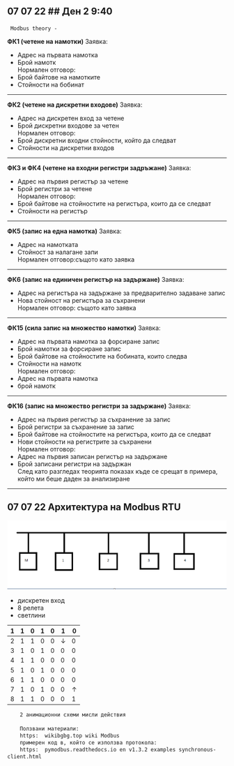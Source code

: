 ## 07 07 22         ## Ден 2 9:40
        
     Modbus theory -
   **ФК1 (четене на намотки)**
     Заявка:
   - Адрес на първата намотка
   - Брой намотк   
     Нормален отговор:
   - Брой байтове на намотките
   - Стойности на бобинат   
________________________________________________________________________________________________________________________________________________
   **ФК2 (четене на дискретни входове)**
     Заявка:
   - Адрес на дискретен вход за четене
   - Брой дискретни входове за четен   
     Нормален отговор:      
   - Брой дискретни входни стойности,
    който да следват
   - Стойности на дискретни входов   
________________________________________________________________________________________________________________________________________________
   **ФК3 и ФК4 (четене на входни регистри задръжане)**
     Заявка:
   - Адрес на първия регистър за четене 
   - Брой регистри за четене   
     Нормален отговор:
   - Брой байтове на стойностите на регистъра,
     които да се следват
   - Стойности на регистър   
________________________________________________________________________________________________________________________________________________
   **ФК5 (запис на една намотка)**
     Заявка:
   - Адрес на намотката
   - Стойност за налагане   запи   
     Нормален отговор:същото като заявка   
________________________________________________________________________________________________________________________________________________
   **ФК6 (запис на единичен регистър на задържане)**
     Заявка:
   - Адрес на регистъра на задържане за
     предварително задаване запис
   - Нова стойност на регистъра за съхранени   
     Нормален отговор: същото като заявка   
________________________________________________________________________________________________________________________________________________
   **ФК15 (сила   запис на множество намотки)**
     Заявка:
   - Адрес на първата намотка за форсиране   запис
   - Брой намотки за форсиране   запис
   - Брой байтове на стойностите на бобината, които следва
   - Стойности на намотк   
     Нормален отговор:
   - Адрес на първата намотка
   - брой намотк   
________________________________________________________________________________________________________________________________________________
   **ФК16 (запис на множество регистри за задържане)**
     Заявка:
   - Адрес на първия регистър за съхранение за запис
   - Брой регистри за съхранение за запис
   - Брой байтове на стойностите на регистъра,
      които да се следват
   - Нови стойности на регистрите за съхранени   
     Нормален отговор:
   - Адрес на първия записан регистър на задържане
   - Брой записани регистри на задържан   
     След като разгледах теорията показах
     къде се срещат в примера, който ми 
     беше даден за анализиране
________________________________________________________________________________________________________________________________________________

## 07 07 22        Архитектура на Modbus RTU

![Modbus RTU Architecture](img/Modbus%20RTU%20Architecture.png "Modbus RTU Architecture")

  - дискретен вход
  - 8 релета
  - светлини

| 1 	| 1 	| 0 	| 1 	| 0 	| 1 	| 0 	|
|:-:	|---	|---	|---	|---	|---	|---	|
| 2 	| 1 	| 1 	| 0 	| 0 	| ↓ 	| 0 	|
| 3 	| 1 	| 0 	| 1 	| 0 	| 0 	| 0 	|
| 4 	| 1 	| 1 	| 0 	| 0 	| 0 	| 0 	|
| 5 	| 1 	| 0 	| 1 	| 0 	| 0 	| 0 	|
| 6 	| 1 	| 1 	| 0 	| 0 	| 0 	| 0 	|
| 7 	| 1 	| 0 	| 1 	| 0 	| 0 	| ↑ 	|
| 8 	| 1 	| 1 	| 0 	| 0 	| 0 	| 1 	|
        
        2 анимационни схеми мисли действия
        
        Ползвани материали:
        https:  wikibgbg.top wiki Modbus
        примерен код в, който се използва протокола:
        https:  pymodbus.readthedocs.io en v1.3.2 examples synchronous-client.html